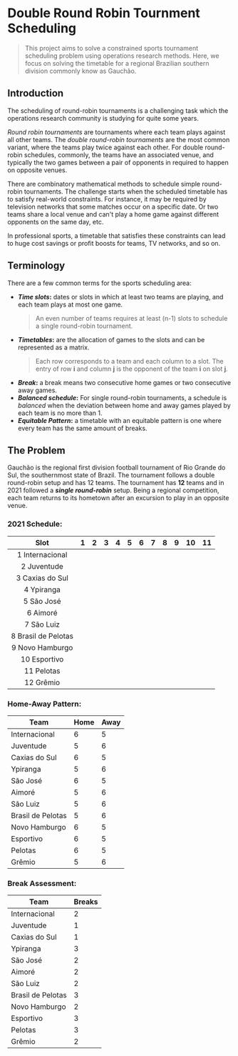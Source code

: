 Double Round Robin Tournment Scheduling 
=======================================

> This project aims to solve a constrained sports tournament scheduling problem using operations research methods. Here, we focus on solving the timetable for a regional Brazilian southern division commonly know as Gauchão.

## Introduction

The scheduling of round-robin tournaments is a challenging task which the operations research community is studying for quite some years. 

_Round robin tournaments_ are tournaments where each team plays against all other teams. The _double round-robin tournaments_ are the most common variant, where the teams play twice against each other. For double round-robin schedules, commonly, the teams have an associated venue, and typically the two games between a pair of opponents in required to happen on opposite venues.

There are combinatory mathematical methods to schedule simple round-robin tournaments. The challenge starts when the scheduled timetable has to satisfy real-world constraints. For instance, it may be required by television networks that some matches occur on a specific date. Or two teams share a local venue and can't play a home game against different opponents on the same day, etc.

In professional sports, a timetable that satisfies these constraints can lead to huge cost savings or profit boosts for teams, TV networks, and so on.

## Terminology

There are a few common terms for the sports scheduling area:

- **_Time slots_:** dates or slots in which at least two teams are playing, and each team plays at most one game. 
    > An even number of teams requires at least (n-1) slots to schedule a single round-robin tournament. 
- **_Timetables_:** are the allocation of games to the slots and can be represented as a matrix.
     > Each row corresponds to a team and each column to a slot. The entry of row **i** and column **j** is the opponent of the team **i** on slot **j**.
- **_Break_:** a break means two consecutive home games or two consecutive away games.
- **_Balanced schedule_:** For single round-robin tournaments, a schedule is _balanced_ when the deviation between home and away games played by each team is no more than 1. 
- **_Equitable Pattern_:** a timetable with an equitable pattern is one where every team has the same amount of breaks.

## The Problem

Gauchão is the regional first division football tournament of Rio Grande do Sul, the southernmost state of Brazil. The tournament follows a double round-robin setup and has 12 teams. The tournament has **12** teams and in 2021 followed a **_single round-robin_** setup. Being a regional competition, each team returns to its hometown after an excursion to play in an opposite venue.

### 2021 Schedule:

|Slot               | 1 | 2 | 3 | 4 | 5 | 6 | 7 | 8 | 9 | 10 | 11 |
|:-----------------:|---|---|---|---|---|---|---|---|---|----|----|
1 Internacional     | 
2 Juventude         |
3 Caxias do Sul     |
4 Ypiranga          |
5 São José          |
6 Aimoré            |
7 São Luiz          |
8 Brasil de Pelotas |
9 Novo Hamburgo     |
10 Esportivo        |
11 Pelotas          |
12 Grêmio           |

### Home-Away Pattern:

Team	          |Home |Away
------------------|-----|---
Internacional	  |6	|5
Juventude	      |5	|6
Caxias do Sul	  |6	|5
Ypiranga	      |5	|6
São José	      |6	|5
Aimoré	          |5	|6
São Luiz	      |5	|6
Brasil de Pelotas |5	|6
Novo Hamburgo	  |6	|5
Esportivo	      |6	|5
Pelotas	          |6	|5
Grêmio	          |5	|6

### Break Assessment:

Team	          |Breaks
------------------|-----
Internacional	  |2	
Juventude	      |1	
Caxias do Sul	  |1	
Ypiranga	      |3	
São José	      |2	
Aimoré	          |2	
São Luiz	      |2	
Brasil de Pelotas |3	
Novo Hamburgo	  |2	
Esportivo	      |3	
Pelotas	          |3	
Grêmio	          |2	
